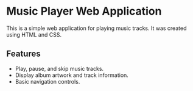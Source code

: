 # Music Player Web Application

This is a simple web application for playing music tracks. It was created using HTML and CSS.

## Features

- Play, pause, and skip music tracks.
- Display album artwork and track information.
- Basic navigation controls.


